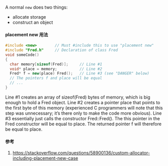 A normal `new` does two things:
- allocate storage
- construct an object

#### placement new 用法
```c++
#include <new>        // Must #include this to use "placement new"
#include "Fred.h"     // Declaration of class Fred
void someCode()
{
  char memory[sizeof(Fred)];     // Line #1
  void* place = memory;          // Line #2
  Fred* f = new(place) Fred();   // Line #3 (see "DANGER" below)
  // The pointers f and place will be equal
  // ...
}
```
Line #1 creates an array of sizeof(Fred) bytes of memory, which is big enough to hold a Fred object. Line #2 creates a pointer place that points to the first byte of this memory (experienced C programmers will note that this step was unnecessary; it’s there only to make the code more obvious). Line #3 essentially just calls the constructor Fred::Fred(). The this pointer in the Fred constructor will be equal to place. The returned pointer f will therefore be equal to place.

#### 参考
1. https://stackoverflow.com/questions/58900136/custom-allocator-including-placement-new-case
